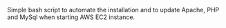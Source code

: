 Simple bash script to automate the installation and to update Apache, PHP and MySql when starting AWS EC2 instance.
